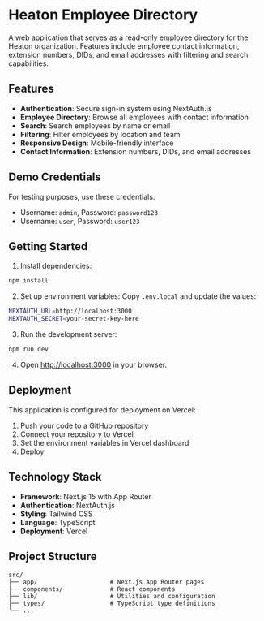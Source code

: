 # Heaton Employee Directory

A web application that serves as a read-only employee directory for the Heaton organization. Features include employee contact information, extension numbers, DIDs, and email addresses with filtering and search capabilities.

## Features

- **Authentication**: Secure sign-in system using NextAuth.js
- **Employee Directory**: Browse all employees with contact information
- **Search**: Search employees by name or email
- **Filtering**: Filter employees by location and team
- **Responsive Design**: Mobile-friendly interface
- **Contact Information**: Extension numbers, DIDs, and email addresses

## Demo Credentials

For testing purposes, use these credentials:
- Username: `admin`, Password: `password123`
- Username: `user`, Password: `user123`

## Getting Started

1. Install dependencies:
```bash
npm install
```

2. Set up environment variables:
Copy `.env.local` and update the values:
```bash
NEXTAUTH_URL=http://localhost:3000
NEXTAUTH_SECRET=your-secret-key-here
```

3. Run the development server:
```bash
npm run dev
```

4. Open [http://localhost:3000](http://localhost:3000) in your browser.

## Deployment

This application is configured for deployment on Vercel:

1. Push your code to a GitHub repository
2. Connect your repository to Vercel
3. Set the environment variables in Vercel dashboard
4. Deploy

## Technology Stack

- **Framework**: Next.js 15 with App Router
- **Authentication**: NextAuth.js
- **Styling**: Tailwind CSS
- **Language**: TypeScript
- **Deployment**: Vercel

## Project Structure

```
src/
├── app/                    # Next.js App Router pages
├── components/             # React components
├── lib/                    # Utilities and configuration
├── types/                  # TypeScript type definitions
└── ...
```